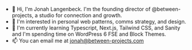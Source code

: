 - 👋 Hi, I'm Jonah Langenbeck. I'm the founding director of @between-projects, a studio for connection and growth.
- 👀 I'm interested in personal web patterns, comms strategy, and design. 
- 🌱 I'm currently learning Typescript, Next.js, Tailwind CSS, and Sanity and I'm spending time on WordPress 6 FSE and Block Themes.
- 📫 You can email me at jonah@between-projects.com 

<!---
between-projects/between-projects is a ✨ special ✨ repository because its `README.md` (this file) appears on your GitHub profile.
You can click the Preview link to take a look at your changes.
--->
